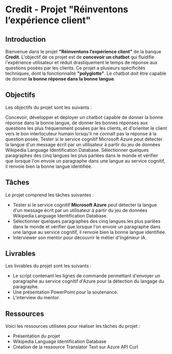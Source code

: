 # Credit - Projet "Réinventons l’expérience client"
## Introduction
Bienvenue dans le projet **"Réinventons l’expérience client"** de la banque **Credit**. L'objectif de ce projet est de **concevoir un chatbot** qui fluidifie l'expérience utilisateur et réduit drastiquement le temps de réponse aux questions posées par les clients. Ce projet a plusieurs spécificités techniques, dont la fonctionnalité **"polyglotte"**. Le chatbot doit être capable de donner **la bonne réponse dans la bonne langue**.

## Objectifs
Les objectifs du projet sont les suivants :

Concevoir, développer et déployer un chatbot capable de donner la bonne réponse dans la bonne langue, de donner les bonnes réponses aux questions les plus fréquemment posées par les clients, et d'orienter le client vers le bon interlocuteur humain lorsqu'il ne connaît pas la réponse à la question posée.
Tester si le service cognitif Microsoft Azure peut détecter la langue d'un message écrit par un utilisateur à partir du jeu de données Wikipedia Language Identification Database.
Sélectionner quelques paragraphes des cinq langues les plus parlées dans le monde et vérifier que lorsque l'on envoie un paragraphe dans une langue au service cognitif, il renvoie bien la bonne langue identifiée.

## Tâches
Le projet comprend les tâches suivantes :

- Tester si le service cognitif **Microsoft Azure** peut détecter la langue d'un message écrit par un utilisateur à partir du jeu de données Wikipedia Language Identification Database.
- Sélectionner quelques paragraphes des cinq langues les plus parlées dans le monde et vérifier que lorsque l'on envoie un paragraphe dans une langue au service cognitif, il renvoie bien la bonne langue identifiée.
- Interviewer son mentor pour découvrir le métier d'Ingénieur IA.

## Livrables
Les livrables du projet sont les suivants :

- Le script contenant les lignes de commande permettant d'envoyer un paragraphe au service cognitif d'Azure pour la détection du langage du paragraphe.
- Une présentation PowerPoint pour la soutenance.
- L'interview du mentor.

## Ressources
Voici les ressources utilisées pour réaliser les tâches du projet :

- Présentation du projet
- Wikipedia Language Identification Database
- Création de la ressource Translator Text sur Azure
API Curl